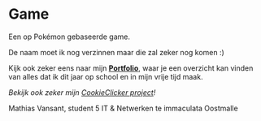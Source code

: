 # Game
Een op Pokémon gebaseerde game.

De naam moet ik nog verzinnen maar die zal zeker nog komen :)

Kijk ook zeker eens naar mijn **[Portfolio](https://github.com/MathiasV-immalle/portfolio)**, waar je een overzicht kan vinden van alles dat ik dit jaar op school en in mijn vrije tijd maak.

*Bekijk ook zeker mijn [CookieClicker project](https://github.com/MathiasV-immalle/CookieClicker)!*

Mathias Vansant, student 5 IT & Netwerken te immaculata Oostmalle
